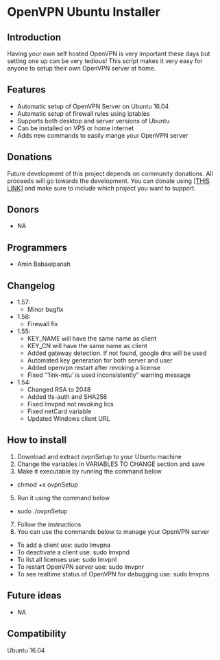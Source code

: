 # OpenVPN Ubuntu Installer
## Introduction

Having your own self hosted OpenVPN is very important these days but setting one up can be very tedious! This script makes it very easy for anyone to setup their own OpenVPN server at home.

## Features

*   Automatic setup of OpenVPN Server on Ubuntu 16.04
*   Automatic setup of firewall rules using iptables
*   Supports both desktop and server versions of Ubuntu
*   Can be installed on VPS or home internet
*   Adds new commands to easily mange your OpenVPN server

## Donations

Future development of this project depends on community donations. All proceeds will go towards the development. You can donate using [[THIS LINK]](https://www.paypal.me/aminpersia) and make sure to include which project you want to support.

## Donors

*   NA

## Programmers

*   Amin Babaeipanah

## Changelog

*   1.57:
    *   Minor bugfix
*   1.56:
    *   Firewall fix
*   1.55:
    *   KEY_NAME will have the same name as client
    *   KEY_CN will have the same name as client
    *   Added gateway detection. if not found, google dns will be used
    *   Automated key generation for both server and user
    *   Added openvpn restart after revoking a license
    *   Fixed “’link-mtu’ is used inconsistently” warning message
*   1.54:
    *   Changed RSA to 2048
    *   Added tls-auth and SHA256
    *   Fixed lmvpnd not revoking lics
    *   Fixed netCard variable
    *   Updated Windows client URL

## How to install

1.  Download and extract ovpnSetup to your Ubuntu machine
2.  Change the variables in VARIABLES TO CHANGE section and save
3.  Make it executable by running the command below

*   chmod +x ovpnSetup

5.  Run it using the command below

*   sudo ./ovpnSetup

7.  Follow the instructions
8.  You can use the commands below to manage your OpenVPN server

*   To add a client use: sudo lmvpna
*   To deactivate a client use: sudo lmvpnd
*   To list all licenses use: sudo lmvpnl
*   To restart OpenVPN server use: sudo lmvpnr
*   To see realtime status of OpenVPN for debugging use: sudo lmvpns

## Future ideas

*   NA

## Compatibility

Ubuntu 16.04
